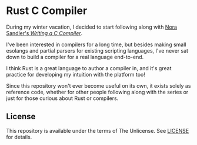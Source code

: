 # Rust C Compiler
During my winter vacation, I decided to start following along with [Nora Sandler's *Writing a C Compiler*](https://norasandler.com/2017/11/29/Write-a-Compiler.html).

I've been interested in compilers for a long time, but besides making small esolangs and partial parsers for existing scripting languages, I've never sat down to build a compiler for a real language end-to-end.

I think Rust is a great language to author a compiler in, and it's great practice for developing my intuition with the platform too!

Since this repository won't ever become useful on its own, it exists solely as reference code, whether for other people following along with the series or just for those curious about Rust or compilers.

## License
This repository is available under the terms of The Unlicense. See [LICENSE](LICENSE) for details.
